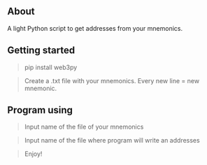 ## About

A light Python script to get addresses from your mnemonics.


## Getting started

>pip install web3py

>Create a .txt file with your mnemonics. Every new line = new mnemonic.

## Program using

> Input name of the file of your mnemonics

>Input name of the file where program will write an addresses

>Enjoy!

